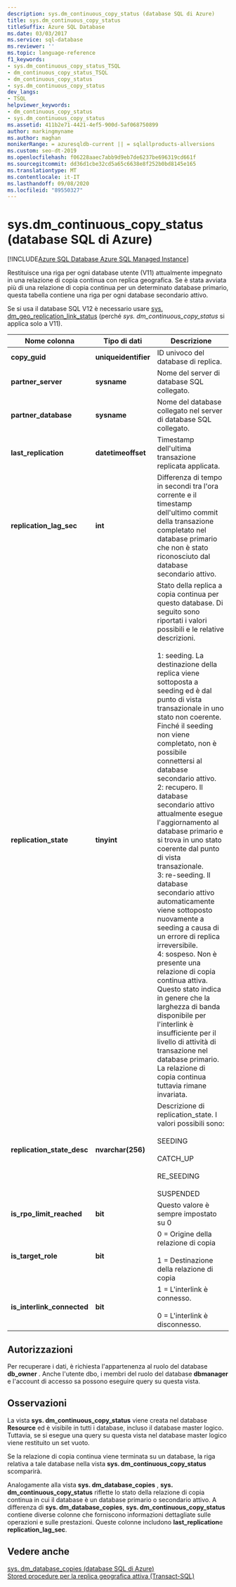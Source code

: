 ```yaml
---
description: sys.dm_continuous_copy_status (database SQL di Azure)
title: sys.dm_continuous_copy_status
titleSuffix: Azure SQL Database
ms.date: 03/03/2017
ms.service: sql-database
ms.reviewer: ''
ms.topic: language-reference
f1_keywords:
- sys.dm_continuous_copy_status_TSQL
- dm_continuous_copy_status_TSQL
- dm_continuous_copy_status
- sys.dm_continuous_copy_status
dev_langs:
- TSQL
helpviewer_keywords:
- dm_continuous_copy_status
- sys.dm_continuous_copy_status
ms.assetid: 411b2e71-4421-4ef5-900d-5af068750899
author: markingmyname
ms.author: maghan
monikerRange: = azuresqldb-current || = sqlallproducts-allversions
ms.custom: seo-dt-2019
ms.openlocfilehash: f06228aaec7abb9d9eb7de6237be696319cd661f
ms.sourcegitcommit: dd36d1cbe32cd5a65c6638e8f252b0bd8145e165
ms.translationtype: MT
ms.contentlocale: it-IT
ms.lasthandoff: 09/08/2020
ms.locfileid: "89550327"
---
```

# <a name="sysdm_continuous_copy_status-azure-sql-database"></a>sys.dm_continuous_copy_status (database SQL di Azure)
[!INCLUDE[Azure SQL Database Azure SQL Managed Instance](../../includes/applies-to-version/asdb-asdbmi.md)]

  Restituisce una riga per ogni database utente (V11) attualmente impegnato in una relazione di copia continua con replica geografica. Se è stata avviata più di una relazione di copia continua per un determinato database primario, questa tabella contiene una riga per ogni database secondario attivo.  
  
Se si usa il database SQL V12 è necessario usare [sys. dm_geo_replication_link_status](../../relational-databases/system-dynamic-management-views/sys-dm-geo-replication-link-status-azure-sql-database.md) (perché *sys. dm_continuous_copy_status* si applica solo a V11).

  
|Nome colonna|Tipo di dati|Descrizione|  
|-----------------|---------------|-----------------|  
|**copy_guid**|**uniqueidentifier**|ID univoco del database di replica.|  
|**partner_server**|**sysname**|Nome del server di database SQL collegato.|  
|**partner_database**|**sysname**|Nome del database collegato nel server di database SQL collegato.|  
|**last_replication**|**datetimeoffset**|Timestamp dell'ultima transazione replicata applicata.|  
|**replication_lag_sec**|**int**|Differenza di tempo in secondi tra l'ora corrente e il timestamp dell'ultimo commit della transazione completato nel database primario che non è stato riconosciuto dal database secondario attivo.|  
|**replication_state**|**tinyint**|Stato della replica a copia continua per questo database. Di seguito sono riportati i valori possibili e le relative descrizioni.<br /><br /> 1: seeding. La destinazione della replica viene sottoposta a seeding ed è dal punto di vista transazionale in uno stato non coerente. Finché il seeding non viene completato, non è possibile connettersi al database secondario attivo. <br />2: recupero. Il database secondario attivo attualmente esegue l'aggiornamento al database primario e si trova in uno stato coerente dal punto di vista transazionale.<br />3: re-seeding. Il database secondario attivo automaticamente viene sottoposto nuovamente a seeding a causa di un errore di replica irreversibile.<br />4: sospeso. Non è presente una relazione di copia continua attiva. Questo stato indica in genere che la larghezza di banda disponibile per l'interlink è insufficiente per il livello di attività di transazione nel database primario. La relazione di copia continua tuttavia rimane invariata.|  
|**replication_state_desc**|**nvarchar(256)**|Descrizione di replication_state. I valori possibili sono:<br /><br /> SEEDING<br /><br /> CATCH_UP<br /><br /> RE_SEEDING<br /><br /> SUSPENDED|  
|**is_rpo_limit_reached**|**bit**|Questo valore è sempre impostato su 0|  
|**is_target_role**|**bit**|0 = Origine della relazione di copia<br /><br /> 1 = Destinazione della relazione di copia|  
|**is_interlink_connected**|**bit**|1 = L'interlink è connesso.<br /><br /> 0 = L'interlink è disconnesso.|  
  
## <a name="permissions"></a>Autorizzazioni  
 Per recuperare i dati, è richiesta l'appartenenza al ruolo del database **db_owner** . Anche l'utente dbo, i membri del ruolo del database **dbmanager** e l'account di accesso sa possono eseguire query su questa vista.  
  
## <a name="remarks"></a>Osservazioni  
 La vista **sys. dm_continuous_copy_status** viene creata nel database **Resource** ed è visibile in tutti i database, incluso il database master logico. Tuttavia, se si esegue una query su questa vista nel database master logico viene restituito un set vuoto.  
  
 Se la relazione di copia continua viene terminata su un database, la riga relativa a tale database nella vista **sys. dm_continuous_copy_status** scomparirà.  
  
 Analogamente alla vista **sys. dm_database_copies** , **sys. dm_continuous_copy_status** riflette lo stato della relazione di copia continua in cui il database è un database primario o secondario attivo. A differenza di **sys. dm_database_copies**, **sys. dm_continuous_copy_status** contiene diverse colonne che forniscono informazioni dettagliate sulle operazioni e sulle prestazioni. Queste colonne includono **last_replication**e **replication_lag_sec**.  
  
## <a name="see-also"></a>Vedere anche  
 [sys. dm_database_copies &#40;database SQL di Azure&#41;](../../relational-databases/system-dynamic-management-views/sys-dm-database-copies-azure-sql-database.md)   
 [Stored procedure per la replica geografica attiva &#40;Transact-SQL&#41;](https://msdn.microsoft.com/library/81658ee4-4422-4d73-bf7a-86a07422cb0d)  
  
  
